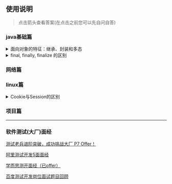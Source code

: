 ## 使用说明 

> 点击箭头查看答案(在点击之前您可以先自问自答)

### java基础篇
<details>
<summary>面向对象的特征：继承、封装和多态</summary>

- 封装（encapsulation，有时称为数据隐藏）。从形式上看，封装是将数据和行为组合在一个包中，并对对象的使用者隐藏了数据的实现方式。

-  继承（Inheritance）是面向对象实现软件复用的重要手段，当子类继承父类后，子类作为一种特殊的父类，将直接获得父类的属性和方法。在面向对象方法中，类之间共享属性和操作的机制称为**继承**

- 多态（Polymorphism）指的是子类对象可以直接赋给父类变量，但运行时依然表现出子类的行为特征，这意味着同一个类型的对象在执行同一个方法时，可能表现出多种行为特征。

</details>

<details>
<summary>final, finally, finalize 的区别</summary>

- final:关键字final指示常量。表示变量只能被赋值一次。一旦被赋值之后，就不能够再更改了。

- finally:用于回收try块里打开的一些物理资源（例如数据库连接、网络连接和磁盘文件等），这些物理资源都必须显式回收。
    > Java的垃圾回收机制不会回收任何物理资源，垃圾回收机制只能回收堆内存中对象所占用的内存

- finalize:在垃圾回收机制回收某个对象所占用的内存之前，来清理该对象资源。

</details>

### 网络篇
### linux篇
<details>
<summary>Cookie与Session的区别</summary>

> HTTP是无状态协议，它不对之前发生过的请求和响应的状态进行管理。也就是说，无法根据之前的状态进行本次的请求处理。HTTP/1.1虽然是无状态协议，但为了实现期望的保持状态功能，于是引入了Cookie技术。
- 隐私策略与安全策略不同
    - Cookie:存储在客户端(浏览器)，能被用户看见或使用。可能会被用于xss(跨站脚本攻击)
    - Session:存储服务端，相对更加安全
- 有效期不同
    - Cookie:通过Expires字段来设置过期时间
    - Session:关闭浏览器后，服务器存储的Session就会失效，为了保障浏览器内存不溢出
- 服务器压力不通
    - Cookie:存储在客户端，不占用服务端资源。但每次请求都会带上Cookie，对带宽造成一定浪费
    - Session:存储在服务端，每个用户都会产生一个Session。假如并发访问的用户十分多，会产生十分多的Session，耗费大量的内存。
</details>

### 项目篇

--- 
### 软件测试(大厂)面经
[ 测试老兵进阶突破，成功挑战大厂 P7 Offer！](https://mp.weixin.qq.com/s?__biz=MzU3NDM4ODEzMg==&mid=2247486213&idx=1&sn=154bc75fa8e891795a7cc2aa2b665ac3&chksm=fd3269ceca45e0d800bd2e938271f178d7362cc49113380abbf191aed81787403a72f91073a2&mpshare=1&scene=24&srcid=0519hctPH6WJUTT6G6iAldDS&sharer_sharetime=1589878431661&sharer_shareid=9ce364c7bb4eb26eb95b7a9f0a6f961a&key=6f25b447608369f09c0ffbc4f1f54accd3ed17d0e7c3a64397d1cc5752f2db2924b918f41aba470d2e89039532a18d5339bb48baf15e9be8eef0e299d96390c3dcfccababff389efe521b02b1ffcdf31&ascene=14&uin=MjEwOTkwMjM1&devicetype=Windows+7+x64&version=62090070&lang=zh_CN&exportkey=A01YqOCeg%2BXyEnOtQobQRzU%3D&pass_ticket=E%2BuXnmfm0gMw%2BzqmBUSwSq7NQqA825McIyEf%2BVDbD4M%3D)

[阿里测试开发5面面经](https://www.nowcoder.com/discuss/91278?type=2&order=3&pos=7&page=1)

[学而思测开面经（已offer）](https://www.nowcoder.com/discuss/429289)

[百度测试开发岗位面试题目回顾](https://juejin.im/post/5e57305fe51d4526f65cc62e)